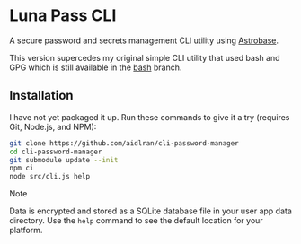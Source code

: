 # Luna Pass CLI

A secure password and secrets management CLI utility using [Astrobase](https://github.com/AstrobaseTech/Astrobase).

This version supercedes my original simple CLI utility that used bash and GPG which is still available in the [bash](https://github.com/aidlran/cli-password-manager/tree/bash) branch.

## Installation

I have not yet packaged it up. Run these commands to give it a try (requires Git, Node.js, and NPM):

```sh
git clone https://github.com/aidlran/cli-password-manager
cd cli-password-manager
git submodule update --init
npm ci
node src/cli.js help
```

> [!NOTE]
> Data is encrypted and stored as a SQLite database file in your user app data directory. Use the `help` command to see the default location for your platform.
